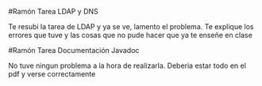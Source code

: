 #Ramón Tarea LDAP y DNS

Te resubi la tarea de LDAP y ya se ve, lamento el problema. Te explique los errores que tuve y las cosas que no pude hacer que ya te enseñe en clase

#Ramón Tarea Documentación Javadoc

No tuve ningun problema a la hora de realizarla. Deberia estar todo en el pdf y verse correctamente
